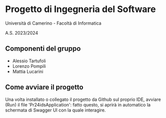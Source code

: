 # Progetto di Ingegneria del Software 
Università di Camerino - Facoltà di Informatica

A.S. 2023/2024

## Componenti del gruppo

- Alessio Tartufoli
- Lorenzo Pompili
- Mattia Lucarini

## Come avviare il progetto
Una volta installato o collegato il progetto da Github sul proprio IDE, avviare (Run) il file 'Pr24idsApplication': fatto questo, si aprirà in automatico la schermata di Swagger UI con la quale interagire.

